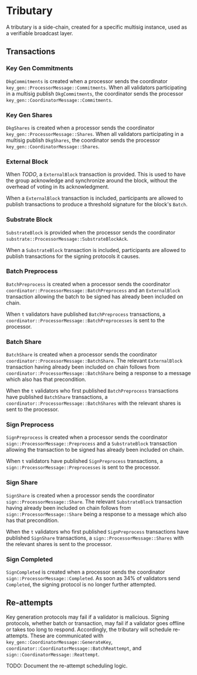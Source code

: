 # Tributary

A tributary is a side-chain, created for a specific multisig instance, used
as a verifiable broadcast layer.

## Transactions

### Key Gen Commitments

`DkgCommitments` is created when a processor sends the coordinator
`key_gen::ProcessorMessage::Commitments`. When all validators participating in
a multisig publish `DkgCommitments`, the coordinator sends the processor
`key_gen::CoordinatorMessage::Commitments`.

### Key Gen Shares

`DkgShares` is created when a processor sends the coordinator
`key_gen::ProcessorMessage::Shares`. When all validators participating in
a multisig publish `DkgShares`, the coordinator sends the processor
`key_gen::CoordinatorMessage::Shares`.

### External Block

When *TODO*, a `ExternalBlock` transaction is provided. This is used to have
the group acknowledge and synchronize around the block, without the overhead of
voting in its acknowledgment.

When a `ExternalBlock` transaction is included, participants are allowed to
publish transactions to produce a threshold signature for the block's `Batch`.

### Substrate Block

`SubstrateBlock` is provided when the processor sends the coordinator
`substrate::ProcessorMessage::SubstrateBlockAck`.

When a `SubstrateBlock` transaction is included, participants are allowed to
publish transactions for the signing protocols it causes.

### Batch Preprocess

`BatchPreprocess` is created when a processor sends the coordinator
`coordinator::ProcessorMessage::BatchPreprocess` and an `ExternalBlock`
transaction allowing the batch to be signed has already been included on chain.

When `t` validators have published `BatchPreprocess` transactions, a
`coordinator::ProcessorMessage::BatchPreprocesses` is sent to the processor.

### Batch Share

`BatchShare` is created when a processor sends the coordinator
`coordinator::ProcessorMessage::BatchShare`. The relevant `ExternalBlock`
transaction having already been included on chain follows from
`coordinator::ProcessorMessage::BatchShare` being a response to a message which
also has that precondition.

When the `t` validators who first published `BatchPreprocess` transactions have
published `BatchShare` transactions, a
`coordinator::ProcessorMessage::BatchShares` with the relevant shares is sent
to the processor.

### Sign Preprocess

`SignPreprocess` is created when a processor sends the coordinator
`sign::ProcessorMessage::Preprocess` and a `SubstrateBlock` transaction
allowing the transaction to be signed has already been included on chain.

When `t` validators have published `SignPreprocess` transactions, a
`sign::ProcessorMessage::Preprocesses` is sent to the processor.

### Sign Share

`SignShare` is created when a processor sends the coordinator
`sign::ProcessorMessage::Share`. The relevant `SubstrateBlock` transaction
having already been included on chain follows from
`sign::ProcessorMessage::Share` being a response to a message which
also has that precondition.

When the `t` validators who first published `SignPreprocess` transactions have
published `SignShare` transactions, a `sign::ProcessorMessage::Shares` with the
relevant shares is sent to the processor.

### Sign Completed

`SignCompleted` is created when a processor sends the coordinator
`sign::ProcessorMessage::Completed`. As soon as 34% of validators send
`Completed`, the signing protocol is no longer further attempted.

## Re-attempts

Key generation protocols may fail if a validator is malicious. Signing
protocols, whether batch or transaction, may fail if a validator goes offline or
takes too long to respond. Accordingly, the tributary will schedule re-attempts.
These are communicated with `key_gen::CoordinatorMessage::GenerateKey`,
`coordinator::CoordinatorMessage::BatchReattempt`, and
`sign::CoordinatorMessage::Reattempt`.

TODO: Document the re-attempt scheduling logic.

